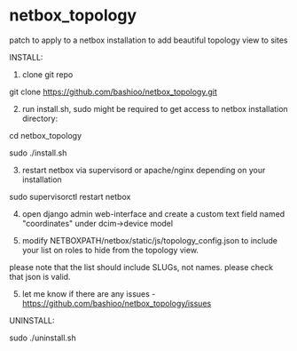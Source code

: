 # netbox_topology
patch to apply to a netbox installation to add beautiful topology view to sites

INSTALL:

1. clone git repo

git clone https://github.com/bashioo/netbox_topology.git

2. run install.sh, sudo might be required to get access to netbox installation directory:

cd netbox_topology

sudo ./install.sh

3. restart netbox via supervisord or apache/nginx depending on your installation

sudo supervisorctl restart netbox

4. open django admin web-interface and create a custom text field named "coordinates" under dcim->device model

5. modify NETBOXPATH/netbox/static/js/topology_config.json to include your list on roles to hide from the topology view.

please note that the list should include SLUGs, not names. please check that json is valid.

5. let me know if there are any issues - https://github.com/bashioo/netbox_topology/issues



UNINSTALL:

sudo ./uninstall.sh
